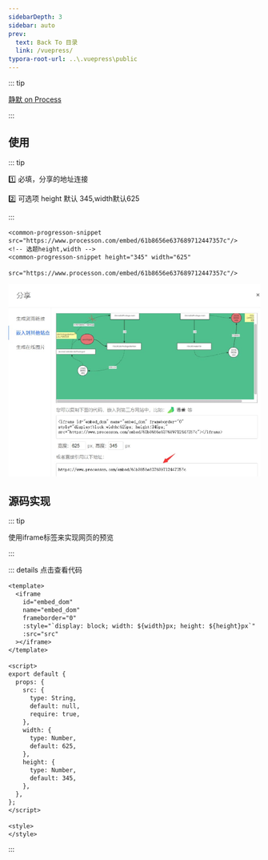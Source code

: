 ```yaml
---
sidebarDepth: 3
sidebar: auto
prev:
  text: Back To 目录
  link: /vuepress/
typora-root-url: ..\.vuepress\public
---
```




::: tip

[静默 on Process](https://www.processon.com)

:::



## 使用

::: tip

:one: 必填，分享的地址连接

:two: 可选项 height 默认 345,width默认625

:::

```vue
<common-progresson-snippet src="https://www.processon.com/embed/61b8656e637689712447357c"/>
<!-- 选题height,width -->
<common-progresson-snippet height="345" width="625" 
                           src="https://www.processon.com/embed/61b8656e637689712447357c"/>
```

![202112141818657](/images/vuepress/202112141818657.jpg)

## 源码实现

::: tip

使用iframe标签来实现网页的预览

:::



::: details 点击查看代码

```vue {2-8}
<template>
  <iframe
    id="embed_dom"
    name="embed_dom"
    frameborder="0"
    :style="`display: block; width: ${width}px; height: ${height}px`"
    :src="src"
  ></iframe>
</template>

<script>
export default {
  props: {
    src: {
      type: String,
      default: null,
      require: true,
    },
    width: {
      type: Number,
      default: 625,
    },
    height: {
      type: Number,
      default: 345,
    },
  },
};
</script>

<style>
</style>
```

:::